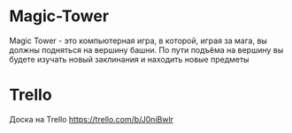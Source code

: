 # Magic-Tower
Magic Tower  - это компьютерная игра, в которой, играя за мага, вы должны подняться на вершину башни. По пути подъёма на вершину вы будете изучать новый заклинания и находить новые предметы
 
# Trello
Доска на Trello https://trello.com/b/J0niBwlr
